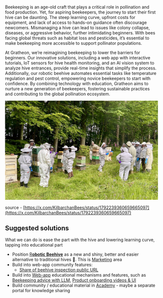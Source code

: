 Beekeeping is an age-old craft that plays a critical role in pollination and food production. Yet, for aspiring beekeepers, the journey to start their first hive can be daunting. The steep learning curve, upfront costs for equipment, and lack of access to hands-on guidance often discourage newcomers. Mismanaging a hive can lead to issues like colony collapse, diseases, or aggressive behavior, further intimidating beginners. With bees facing global threats such as habitat loss and pesticides, it’s essential to make beekeeping more accessible to support pollinator populations.

At Gratheon, we’re reimagining beekeeping to lower the barriers for beginners. Our innovative solutions, including a web app with interactive tutorials, IoT sensors for hive health monitoring, and an AI vision system to analyze hive entrances, provide real-time insights that simplify the process. Additionally, our robotic beehive automates essential tasks like temperature regulation and pest control, empowering novice beekeepers to start with confidence. By combining technology with education, Gratheon aims to nurture a new generation of beekeepers, fostering sustainable practices and contributing to the global pollination ecosystem.

![](../img/GN9QBxKXIAA4tfF.jpg)

source - [https://x.com/KilbarchanBees/status/1792239360659665097](https://x.com/KilbarchanBees/status/1792239360659665097)

## Suggested solutions

What we can do is ease the part with the hive and lowering learning curve, tapping into educational part

- Position [R**obotic Beehive**](https://www.notion.so/Robotic-Beehive-fd9559a2950b44bc8291972299ced18e?pvs=21) as a new and shiny, better and easier alternative to traditional hives 🌈. This is [Marketing](https://www.notion.so/Marketing-a2ce56a88f8045e288280c4b1633e002?pvs=21) area
- Build into web-app community features:
    - [Share of beehive inspection public URL](https://www.notion.so/Share-of-beehive-inspection-public-URL-477d096f683542f4a182e53ff5f23780?pvs=21)
- Build into [Web-app](https://www.notion.so/Web-app-2937ed264e1d434a8664caa4bc40978e?pvs=21) educational mechanisms and features, such as [Beekeeping advice with LLM](https://www.notion.so/Beekeeping-advice-with-LLM-085f16137ed14781be25379238204037?pvs=21), [Product onboarding videos & UI](https://www.notion.so/Product-onboarding-videos-UI-6f6556f7a43648abacaf1d17c044a7fc?pvs=21)
- Build community / educational material in [Academy](https://www.notion.so/Academy-986fc89b80c94e38b6d91ddf596235a3?pvs=21) - maybe a separate portal for knowledge sharing
